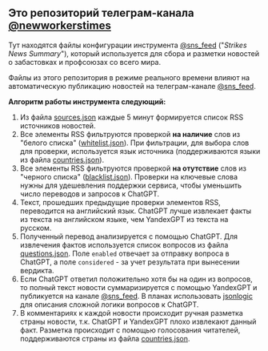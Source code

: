 ## Это репозиторий телеграм-канала [@newworkerstimes](https://t.me/newworkerstimes)
Тут находятся файлы конфигурации инструмента [@sns_feed](https://t.me/sns_feed) ("*Strikes News Summary*"), который используется для сбора и разметки новостей о забастовках и профсоюзах со всего мира. 

Файлы из этого репозитория в режиме реального времени влияют на автоматическую публикацию новостей на телеграм-канале [@sns_feed](https://t.me/sns_feed).

**Алгоритм работы инструмента следующий:**

1. Из файла [sources.json](https://raw.githubusercontent.com/lmmanueI/newworkerstimes/master/sources.json) каждые 5 минут формируется список RSS источников новостей.
2. Все элементы RSS фильтруются проверкой **на наличие** слов из "белого списка" ([whitelist.json](https://raw.githubusercontent.com/lmmanueI/newworkerstimes/master/whitelist.json)). При фильтрации, для выбора слов для проверки, используется язык источника (поддерживаются языки из файла [countries.json](https://raw.githubusercontent.com/lmmanueI/newworkerstimes/master/countries.json)).
3. Все элементы RSS фильтруются проверкой **на отутствие** слов из "черного списка" ([blacklist.json](https://raw.githubusercontent.com/lmmanueI/newworkerstimes/master/blacklist.json)). Проверки на ключевые слова нужны для удешевления поддержки сервиса, чтобы уменьшить число переводов и запросов к ChatGPT.
4. Текст, прошедших предыдущие проверки элементов RSS, переводится на английский язык. ChatGPT лучше извлекает факты из текста на английском языке, чем YandexGPT из текста на русском.
5. Полученный перевод анализируется с помощью ChatGPT. Для извлечения фактов используется список вопросов из файла [questions.json](https://raw.githubusercontent.com/lmmanueI/newworkerstimes/master/questions.json). Поле `enabled` отвечает за отправку вопроса в ChatGPT, а поле `considered` - за учет результата при вынесении вердикта.
6. Если ChatGPT ответил положительно хотя бы на один из вопросов, то полный текст новости суммаризируется с помощью YandexGPT и публикуется на канале [@sns_feed](https://t.me/sns_feed). В планах использовать [jsonlogic](https://jsonlogic.com/) для описания сложной логики вопросов к ChatGPT.
7. В комментариях к каждой новости происходит ручная разметка страны новости, т.к. ChatGPT и YandexGPT плохо извлекают данный факт. Разметка происходит с помощью голосования читателей, поддерживаются страны из файла [countries.json](https://raw.githubusercontent.com/lmmanueI/newworkerstimes/master/countries.json).